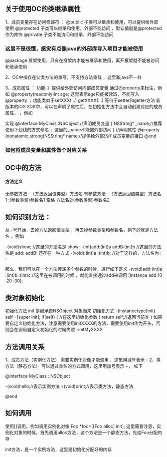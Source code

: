##  关于使用OC的类继承属性
1、成员变量存在访问修饰符 ：
@public  子类可以继承和使用，可以提供给外部使用
@protected 子类可以继承和使用，外部不能访问 ，默认值就是@protected作为修饰
@private   子类不能访问和继承，外部不能访问
### 这里不是很懂，感觉有点像java的外部库导入项目才能被使用
@package  框架使用，只有在框架内才能被继承和使用，离开框架就不能被访问和继承使用


2、OC中指存在父类方法的重写，不支持方法重载 ，这里和java不一样

3、成员属性 ： 功能-》提供给外部访问内部成员变量
通过@property来标注，例如
@property(readonly)int age;
这里表示age只能被读取，不能写入
@property ：功能类似于setXXX(...) getXXXX(...) 等价于setter和getter方法
新版本的IOS SDK中，可以在声明了属性后，在初始化方法中会自动创建对应的成员属性，
，例如

实现
@interface MyClass :NSObject
//声明成员变量
{
    NSString* _name;//推荐使用下划线的方式命名 ，这里的_name不能被外部访问
}
//声明属性
@property (nonatomic,strong)NSString* name;//提供给外部访问成员变量的接口
@end

### 如何将成员变量和属性做个对应关系

## OC中的方法
#### 方法定义
无参数方法
-（方法返回值类型）方法名
有参数方法
-（方法返回值类型）方法名1 :(参数类型)参数名1  空格  方法名2:(参数类型)参数名2

## 如何识别方法：
从 -号开始，去掉方法返回值类型 ，再去掉参数类型和参数名，剩下的就是方法名 ，例如

-(void)show; //这里的方法名是 show:
-(int)add:(int)a addB:(int)b //这里的方法名是 add:  addB:
还存在一种方式
-(void):(int)a  :(int)b; //对于这样的，方法名为 :   :

那么，我们可以在一个方法传递多个参数的时候，进行如下定义
-(void)add:(int)a  :(int)b  :(int)c;//这里在被调用的时候 ，就能直接通过add来调用
[instance  add:10 :20 :30];


## 类对象初始化
初始化方法 init 是继承自NSObject 对象而来
初始化方式
-(instancetype)init{
        self =[super init];
        if(self)
{
    //在这里初始化参数
    }
    return self;//返回当前类
    }
如果要自定义初始化方法，注意需要使用initXXXX的方法，需要使用init作为开头，否则会在调用自定义初始化的时候失败
-initMyXXXX

## 方法调用关系
1、成员方法（实例化方法）
需要实例化对像才能调用 ，这里用减号表示  -
2、类方法（静态方法）
可以通过类名的方式调用，这里用加号表示  +， 如下

@interface MyClass : NSObject

-(void)hello;//表示实例方法
+(void)print;//表示类方法，静态方法

@end

## 如何调用
使用[]调用，例如调用实例化对像
Foo *foo=[[Foo alloc] init];
这里需要注意，实例化对象的时候，首先调用alloc方法，这个方法是一个静态方法，先给Foo分配内存

init方法，是一个实例方法，这里是初始化分配好的内存



